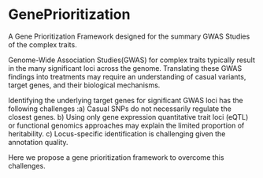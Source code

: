 # GenePrioritization
A Gene Prioritization Framework designed for the summary GWAS Studies of the complex traits.

Genome-Wide Association Studies(GWAS) for complex traits typically result in the many significant loci across the genome. Translating these GWAS findings into treatments may require an understanding of casual variants, target genes, and their biological mechanisms. 

Identifying the underlying target genes for significant GWAS loci has the following challenges :a) Casual SNPs do not necessarily regulate the closest genes. b) Using only gene expression quantitative trait loci (eQTL)  or functional genomics approaches may explain the limited proportion of heritability. c) Locus-specific identification is challenging given the annotation quality. 


Here we propose a gene prioritization framework to overcome this challenges. 
